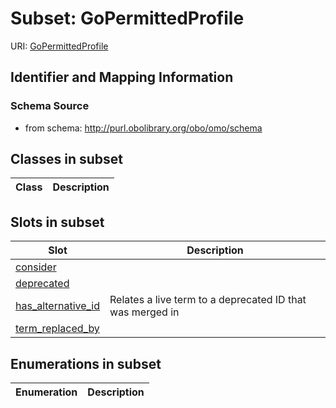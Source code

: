 # Subset: GoPermittedProfile

URI: [GoPermittedProfile](GoPermittedProfile)





## Identifier and Mapping Information







### Schema Source


* from schema: http://purl.obolibrary.org/obo/omo/schema




## Classes in subset

| Class | Description |
| --- | --- |




## Slots in subset

| Slot | Description |
| --- | --- |
| [consider](consider.md) |  |
| [deprecated](deprecated.md) |  |
| [has_alternative_id](has_alternative_id.md) | Relates a live term to a deprecated ID that was merged in |
| [term_replaced_by](term_replaced_by.md) |  |


## Enumerations in subset

| Enumeration | Description |
| --- | --- |

